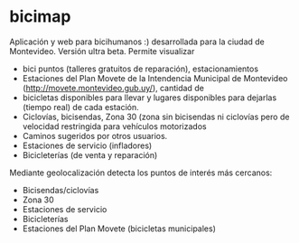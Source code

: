 bicimap
=======
Aplicación y web para bicihumanos :) desarrollada para la ciudad de Montevideo. Versión ultra beta. 
Permite visualizar

  - bici puntos (talleres gratuitos de reparación), estacionamientos
  - Estaciones del Plan Movete de la Intendencia Municipal de Montevideo (http://movete.montevideo.gub.uy/), cantidad de
  - bicicletas disponibles para llevar y lugares disponibles para dejarlas (tiempo real) de cada estación.
  - Ciclovías, bicisendas, Zona 30 (zona sin bicisendas ni ciclovías pero de velocidad restringida para vehículos       motorizados
  - Caminos sugeridos por otros usuarios.
  - Estaciones de servicio (infladores)
  - Bicicleterías (de venta y reparación)
  
Mediante geolocalización detecta los puntos de interés más cercanos:
- Bicisendas/ciclovías
- Zona 30
- Estaciones de servicio
- Bicicleterías
- Estaciones del Plan Movete (bicicletas municipales)
